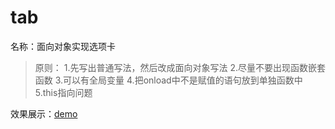 # tab
名称：面向对象实现选项卡

>原则：
>1.先写出普通写法，然后改成面向对象写法
>2.尽量不要出现函数嵌套函数
>3.可以有全局变量
>4.把onload中不是赋值的语句放到单独函数中
>5.this指向问题

效果展示：[demo](http://htmlpreview.github.io/?https://github.com/wananys/myLearn/blob/master/aboutJavascript/tab/index.html)
